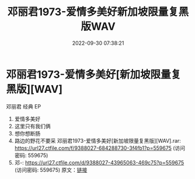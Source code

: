 ﻿---
title: 邓丽君1973-爱情多美好新加坡限量复黑版WAV
date: 2022-09-30 07:38:21
categories: WAV车载音乐、镜像
tags: 华语中文
---
# 邓丽君1973-爱情多美好[新加坡限量复黑版][WAV]

邓丽君 经典 EP
01. 爱情多美好
02. 这里只有我们俩
03. 想你想断肠
04. 路边的野花不要采
邓丽君1973-爱情多美好[新加坡限量复黑版][WAV].rar:
https://url27.ctfile.com/f/9388027-684288730-3f4fb1?p=559675
(访问密码: 559675)
08. 邓-: https://url27.ctfile.com/d/9388027-43965063-469c75?p=559675
(访问密码: 559675)
原文：[链接](https://blog.sina.com.cn/s/blog_1647c7e7601030zod.html)